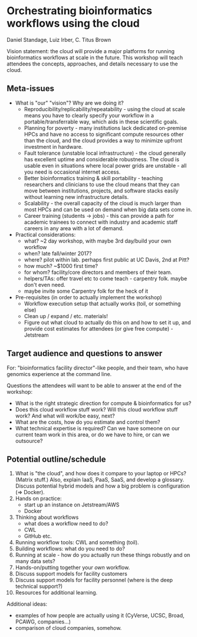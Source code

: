 # Orchestrating bioinformatics workflows using the cloud

Daniel Standage, Luiz Irber, C. Titus Brown

Vision statement: the cloud will provide a major platforms for running bioinformatics workflows at scale in the future. This workshop will teach attendees the concepts, approaches, and details necessary to use the cloud.

## Meta-issues

* What is "our" "vision"? Why are we doing it?
    * Reproducibility/replicability/repeatability - using the cloud at scale means you have to clearly specify your workflow in a portable/transferrable way, which aids in these scientific goals.
    * Planning for poverty - many institutions lack dedicated on-premise HPCs and have no access to significant compute resources other than the cloud, and the cloud provides a way to minimize upfront investment in hardware.
    * Fault tolerance (unstable local infrastructure) - the cloud generally has excellent uptime and considerable robustness.  The cloud is usable even in situations where local power grids are unstable - all you need is occasional internet access.
    * Better bioinformatics training & skill portability - teaching researchers and clinicians to use the cloud means that they can move between institutions, projects, and software stacks easily without learning new infrastructure details.
    * Scalability - the overall capacity of the cloud is much larger than most HPCs and can be used on demand when big data sets come in.
    * Career training (students -> jobs) - this can provide a path for academic trainees to connect with industry and academic staff careers in any area with a lot of demand.
* Practical considerations:
    * what? ~2 day workshop, with maybe 3rd day/build your own workflow
    * when? late fall/winter 2017?
    * where? pilot within lab. perhaps first public at UC Davis, 2nd at Pitt?
    * how much? ~$1000 first time?
    * for whom? facility/core directors and members of their team.
    * helpers/TAs: offer travel etc to come teach - carpentry folk. maybe don't even need.
    * maybe invite some Carpentry folk for the heck of it
* Pre-requisites (in order to actually implement the workshop)
    * Workflow execution setup that actually works (toil, or something else)
    * Clean up / expand / etc. materials!
    * Figure out what cloud to actually do this on and how to set it up, and provide cost estimates for attendees (or give free compute) - Jetstream

## Target audience and questions to answer

For: "bioinformatics facility director"-like people, and their team, who have genomics experience at the command line.

Questions the attendees will want to be able to answer at the end of the workshop:
* What is the right strategic direction for compute & bioinformatics for us?
* Does this cloud workflow stuff work? Will this cloud workflow stuff work? And what will work/be easy, next?
* What are the costs, how do you estimate and control them?
* What technical expertise is required? Can we have someone on our current team work in this area, or do we have to hire, or can we outsource?

## Potential outline/schedule

1. What is "the cloud", and how does it compare to your laptop or HPCs? (Matrix stuff.) Also, explain IaaS, PaaS, SaaS, and develop a glossary. Discuss potential hybrid models and how a big problem is configuration (=> Docker).
2. Hands on practice:
    * start up an instance on Jetstream/AWS
    * Docker
3. Thinking about workflows
    * what does a workflow need to do?
    * CWL
    * GitHub etc.
4. Running workflow tools: CWL and something (toil).
5. Building workflows: what do you need to do?
6. Running at scale - how do you actually run these things robustly and on many data sets?
7. Hands-on/putting together your *own* workflow.
8. Discuss support models for facility customers
9. Discuss support models for facility personnel (where is the deep technical support?)
10. Resources for additional learning.

Additional ideas:

* examples of how people are actually using it (CyVerse, UCSC, Broad, PCAWG, companies...)
* comparison of cloud companies, somehow.
